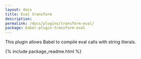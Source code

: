 ```yaml
---
layout: docs
title: Eval transform
description:
permalink: /docs/plugins/transform-eval/
package: babel-plugin-transform-eval
---
```


This plugin allows Babel to compile eval calls with string literals.

{% include package_readme.html %}